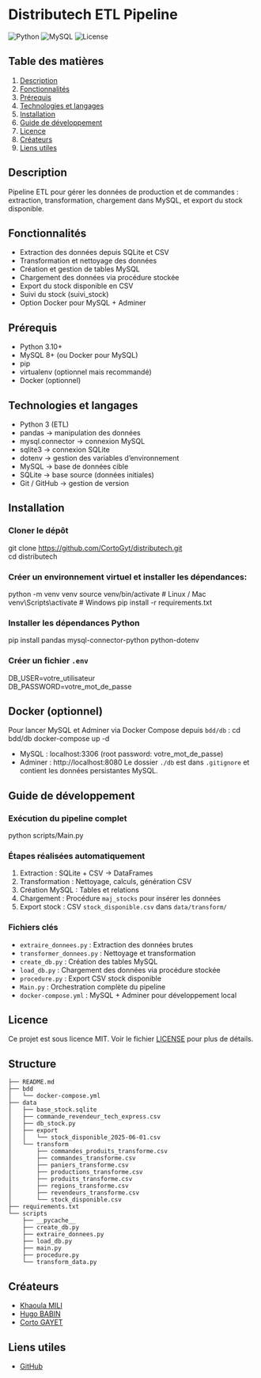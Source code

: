 # Distributech ETL Pipeline

![Python](https://img.shields.io/badge/Python-3.10+-blue)
![MySQL](https://img.shields.io/badge/MySQL-8+-green)
![License](https://img.shields.io/badge/License-MIT-lightgrey)

## Table des matières
1. [Description](#description)
2. [Fonctionnalités](#fonctionnalités)
3. [Prérequis](#prérequis)
4. [Technologies et langages](#technologies-et-langages)
5. [Installation](#installation)
6. [Guide de développement](#guide-de-développement)
7. [Licence](#licence)
8. [Créateurs](#créateurs)
9. [Liens utiles](#liens-utiles)

## Description
Pipeline ETL pour gérer les données de production et de commandes : extraction, transformation, chargement dans MySQL, et export du stock disponible.

## Fonctionnalités
- Extraction des données depuis SQLite et CSV
- Transformation et nettoyage des données
- Création et gestion de tables MySQL
- Chargement des données via procédure stockée
- Export du stock disponible en CSV
- Suivi du stock (suivi_stock)
- Option Docker pour MySQL + Adminer

## Prérequis
- Python 3.10+
- MySQL 8+ (ou Docker pour MySQL)
- pip
- virtualenv (optionnel mais recommandé)
- Docker (optionnel)

## Technologies et langages
- Python 3 (ETL)
- pandas → manipulation des données
- mysql.connector → connexion MySQL
- sqlite3 → connexion SQLite
- dotenv → gestion des variables d’environnement
- MySQL → base de données cible
- SQLite → base source (données initiales)
- Git / GitHub → gestion de version

## Installation
### Cloner le dépôt
git clone https://github.com/CortoGyt/distributech.git \
cd distributech

### Créer un environnement virtuel et installer les dépendances:
python -m venv venv
source venv/bin/activate   # Linux / Mac
venv\Scripts\activate      # Windows
pip install -r requirements.txt

### Installer les dépendances Python
pip install pandas mysql-connector-python python-dotenv

### Créer un fichier `.env`
DB_USER=votre_utilisateur \
DB_PASSWORD=votre_mot_de_passe


## Docker (optionnel)
Pour lancer MySQL et Adminer via Docker Compose depuis `bdd/db` :
cd bdd/db
docker-compose up -d

- MySQL : localhost:3306 (root password: votre_mot_de_passe)
- Adminer : http://localhost:8080
Le dossier `./db` est dans `.gitignore` et contient les données persistantes MySQL.

## Guide de développement
### Exécution du pipeline complet
python scripts/Main.py

### Étapes réalisées automatiquement
1. Extraction : SQLite + CSV → DataFrames
2. Transformation : Nettoyage, calculs, génération CSV
3. Création MySQL : Tables et relations
4. Chargement : Procédure `maj_stocks` pour insérer les données
5. Export stock : CSV `stock_disponible.csv` dans `data/transform/`

### Fichiers clés
- `extraire_donnees.py` : Extraction des données brutes
- `transformer_donnees.py` : Nettoyage et transformation
- `create_db.py` : Création des tables MySQL
- `load_db.py` : Chargement des données via procédure stockée
- `procedure.py` : Export CSV stock disponible
- `Main.py` : Orchestration complète du pipeline
- `docker-compose.yml` : MySQL + Adminer pour développement local

## Licence
Ce projet est sous licence MIT. Voir le fichier [LICENSE](LICENSE) pour plus de détails.

## Structure
```
├── README.md
├── bdd
│   └── docker-compose.yml
├── data
│   ├── base_stock.sqlite
│   ├── commande_revendeur_tech_express.csv
│   ├── db_stock.py
│   ├── export
│   │   └── stock_disponible_2025-06-01.csv
│   └── transform
│       ├── commandes_produits_transforme.csv
│       ├── commandes_transforme.csv
│       ├── paniers_transforme.csv
│       ├── productions_transforme.csv
│       ├── produits_transforme.csv
│       ├── regions_transforme.csv
│       ├── revendeurs_transforme.csv
│       └── stock_disponible.csv
├── requirements.txt
└── scripts
    ├── __pycache__
    ├── create_db.py
    ├── extraire_donnees.py
    ├── load_db.py
    ├── main.py
    ├── procedure.py
    └── transform_data.py
```
## Créateurs
- [Khaoula MILI](https://www.linkedin.com/in/hugo-babin-878451239/)
- [Hugo BABIN](https://www.linkedin.com/in/khaoula-mili/)
- [Corto GAYET](https://www.linkedin.com/in/corto-gayet-246aa32b3/)

## Liens utiles
- [GitHub](https://github.com/hugobabin/distributech)

